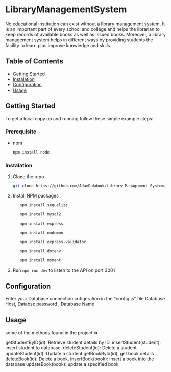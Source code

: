 # LibraryManagementSystem

No educational institution can exist without a library management system. It Is an important part of every school and college and helps the librarian to keep records of available books as well as issued books. Moreover, a library management system helps in different ways by providing students the facility to learn plus improve knowledge and skills.

## Table of Contents

- [Getting Started](#getting-started)
- [Instalation](#instalation)
- [Configuration](#configuration)
- [Usage](#usage)

## Getting Started

To get a local copy up and running follow these simple example steps:

### Prerequisite
*
  npm
  ```sh
  npm install node
  ```

### Instalation 

1. Clone the repo
   ```sh
   git clone https://github.com/AdamDakdouk/Library-Management-System.git
   ```
   
2. Install NPM packages  

   ```sh
      npm install sequelize
   ```

   ```sh
      npm install mysql2
   ```
   
   ```sh
      npm install express
   ```

   ```sh
      npm install nodemon
   ```

   ```sh
      npm install express-validator
   ```

   ```sh
      npm install dotenv
   ```

   ```sh
      npm install moment
   ```

3. Run ```npm run dev``` to listen to the API on port 3001


## Configuration

 Enter your Database connection cofigeration in the  "config.js" file 
 Database Host, Databse password , Database Name 

## Usage
some of the methods found in the project =>

getStudentByID(id): Retrieve student details by ID.
insertStudent(student): insert student to database.
deleteStudent(id): Delete a student.
updateStudent(id): Update a student
getBookById(id): get book details 
deleteBook(id): Delete a book.
insertBook(book): insert a book into the database 
updateBook(book): update a specified book


